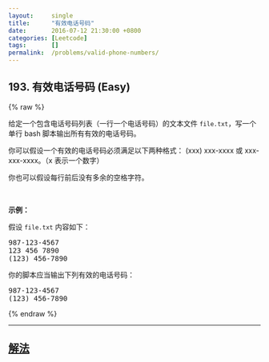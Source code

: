 ```yaml
---
layout:     single
title:      "有效电话号码"
date:       2016-07-12 21:30:00 +0800
categories: [Leetcode]
tags:       []
permalink:  /problems/valid-phone-numbers/
---
```


## 193. 有效电话号码 (Easy)

{% raw %}

<p>给定一个包含电话号码列表（一行一个电话号码）的文本文件 <code>file.txt</code>，写一个单行 bash 脚本输出所有有效的电话号码。</p>

<p>你可以假设一个有效的电话号码必须满足以下两种格式： (xxx) xxx-xxxx 或 xxx-xxx-xxxx。（x 表示一个数字）</p>

<p>你也可以假设每行前后没有多余的空格字符。</p>

<p> </p>

<p><strong>示例：</strong></p>

<p>假设 <code>file.txt</code> 内容如下：</p>

<pre>
987-123-4567
123 456 7890
(123) 456-7890
</pre>

<p>你的脚本应当输出下列有效的电话号码：</p>

<pre>
987-123-4567
(123) 456-7890
</pre>

{% endraw %}

---

## [解法](https://github.com/openset/leetcode/tree/master/problems/valid-phone-numbers)
